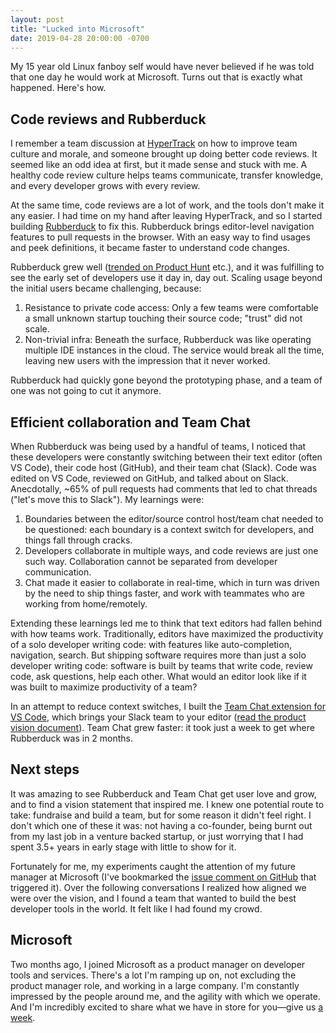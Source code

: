 ```yaml
---
layout: post
title: "Lucked into Microsoft"
date: 2019-04-28 20:00:00 -0700
---
```


My 15 year old Linux fanboy self would have never believed if he was told that one day he would work at Microsoft. Turns out that is exactly what happened. Here's how.

## Code reviews and Rubberduck

I remember a team discussion at [HyperTrack](http://hypertrack.com) on how to improve team culture and morale, and someone brought up doing better code reviews. It seemed like an odd idea at first, but it made sense and stuck with me. A healthy code review culture helps teams communicate, transfer knowledge, and every developer grows with every review.

At the same time, code reviews are a lot of work, and the tools don't make it any easier. I had time on my hand after leaving HyperTrack, and so I started building [Rubberduck](http://rubberduck.io) to fix this. Rubberduck brings editor-level navigation features to pull requests in the browser. With an easy way to find usages and peek definitions, it became faster to understand code changes.

Rubberduck grew well ([trended on Product Hunt](https://www.producthunt.com/posts/rubberduck) etc.), and it was fulfilling to see the early set of developers use it day in, day out. Scaling usage beyond the initial users became challenging, because:

1. Resistance to private code access: Only a few teams were comfortable a small unknown startup touching their source code; "trust" did not scale.
2. Non-trivial infra: Beneath the surface, Rubberduck was like operating multiple IDE instances in the cloud. The service would break all the time, leaving new users with the impression that it never worked.

Rubberduck had quickly gone beyond the prototyping phase, and a team of one was not going to cut it anymore.

## Efficient collaboration and Team Chat

When Rubberduck was being used by a handful of teams, I noticed that these developers were constantly switching between their text editor (often VS Code), their code host (GitHub), and their team chat (Slack). Code was edited on VS Code, reviewed on GitHub, and talked about on Slack. Anecdotally, ~65% of pull requests had comments that led to chat threads ("let's move this to Slack"). My learnings were:

1. Boundaries between the editor/source control host/team chat needed to be questioned: each boundary is a context switch for developers, and things fall through cracks.
2. Developers collaborate in multiple ways, and code reviews are just one such way. Collaboration cannot be separated from developer communication.
3. Chat made it easier to collaborate in real-time, which in turn was driven by the need to ship things faster, and work with teammates who are working from home/remotely.

Extending these learnings led me to think that text editors had fallen behind with how teams work. Traditionally, editors have maximized the productivity of a solo developer writing code: with features like auto-completion, navigation, search. But shipping software requires more than just a solo developer writing code: software is built by teams that write code, review code, ask questions, help each other. What would an editor look like if it was built to maximize productivity of a team?

In an attempt to reduce context switches, I built the [Team Chat extension for VS Code](https://github.com/karigari/vscode-chat), which brings your Slack team to your editor ([read the product vision document](https://github.com/karigari/vscode-chat/blob/master/VISION.md)). Team Chat grew faster: it took just a week to get where Rubberduck was in 2 months.

## Next steps

It was amazing to see Rubberduck and Team Chat get user love and grow, and to find a vision statement that inspired me. I knew one potential route to take: fundraise and build a team, but for some reason it didn't feel right. I don't which one of these it was: not having a co-founder, being burnt out from my last job in a venture backed startup, or just worrying that I had spent 3.5+ years in early stage with little to show for it.

Fortunately for me, my experiments caught the attention of my future manager at Microsoft (I've bookmarked the [issue comment on GitHub](https://github.com/MicrosoftDocs/live-share/issues/69#issuecomment-400335051) that triggered it). Over the following conversations I realized how aligned we were over the vision, and I found a team that wanted to build the best developer tools in the world. It felt like I had found my crowd.

## Microsoft

Two months ago, I joined Microsoft as a product manager on developer tools and services. There's a lot I'm ramping up on, not excluding the product manager role, and working in a large company. I'm constantly impressed by the people around me, and the agility with which we operate. And I'm incredibly excited to share what we have in store for you—give us [a week](https://www.microsoft.com/en-us/build).
